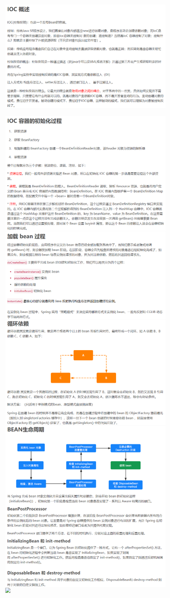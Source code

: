 # ![](/assets/IOC概述.png)

![](/assets/IOC容器的初始化.png)![](/assets/加载bean过程.png)![](/assets/循环依赖.png)![](/assets/Bean生命周期.png)![](/assets/BeanFactory与ApplicationContext.png)

